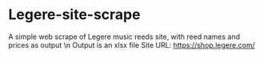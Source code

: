 # Legere-site-scrape
A simple web scrape of Legere music reeds site, with reed names and prices as output \n
Output is an xlsx file
Site URL: https://shop.legere.com/
